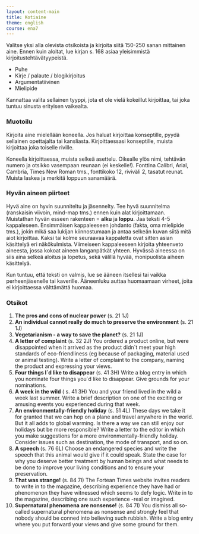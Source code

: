 ```yaml
---
layout: content-main
title: Kotiaine
theme: english
course: ena7
---
```


Valitse yksi alla olevista otsikoista ja kirjoita siitä 150-250 sanan mittainen aine. Ennen kuin aloitat, lue kirjan
s. 168 asiaa yleisimmistä kirjoitustehtävätyypeistä.

* Puhe
* Kirje / palaute / blogikirjoitus
* Argumentatiivinen
* Mielipide

Kannattaa valita sellainen tyyppi, jota et ole vielä kokeillut
kirjoittaa, tai joka tuntuu sinusta erityisen vaikealta.

### Muotoilu

Kirjoita aine mielellään koneella. Jos haluat kirjoittaa konseptille, pyydä sellainen opettajalta tai kansliasta.
Kirjoittaessasi konseptille, muista kirjoittaa joka toiselle riville.

Koneella kirjoittaessa, muista selkeä asettelu. Oikealle ylös nimi, tehtävän numero ja otsikko vasempaan reunaan
(ei keskelle!). Fonttina Calibri, Arial, Cambria, Times New Roman tms., fonttikoko 12, riviväli 2, tasatut reunat.
Muista laskea ja merkitä loppuun sanamäärä.

### Hyvän aineen piirteet

Hyvä aine on hyvin suunniteltu ja jäsennelty. Tee hyvä suunnitelma (ranskaisin viivoin, mind-map tms.) ennen kuin alat
kirjoittamaan. Muistathan hyvän esseen rakenteen = **alku** ja **loppu**. Jaa teksti 4-5 kappaleseen. Ensimmäisen
kappaleeseen johdanto (fakta, oma mielipide tms.), jokin mikä saa lukijan kiinnostumaan ja antaa selkeän kuvan siitä
mitä aiot kirjoittaa. Kaksi tai kolme seuraavaa kappaletta ovat sitten asian käsittelyä eri näkökulmista.
Viimeiseen kappaleeseen kirjoita yhteenveto aineesta, jossa kokoat aineen langanpätkät yhteen. Hyvässä aineessa on
siis aina selkeä aloitus ja lopetus, sekä välillä hyvää, monipuolista aiheen käsittelyä.

Kun tuntuu, että teksti on valmis, lue se ääneen itsellesi tai vaikka perheenjäsenelle tai kaverille.
Ääneenluku auttaa huomaamaan virheet, joita ei kirjoittaessa välttämättä huomaa.

### Otsikot

1. **The pros and cons of nuclear power** (s. 21 1J)
2. **An individual cannot really do much to preserve the environment** (s. 21 1J)
3. **Vegetarianism - a way to save the planet?** (s. 21 1J)
4. **A letter of complaint** (s. 32 2J)
    You ordered a product online, but were disappointed when it arrived as the product didn´t meet your high standards
    of eco-friendliness (eg because of packaging, material used or animal testing). Write a letter of complaint to the
    company, naming the product and expressing your views.
5. **Four things I´d like to disappear** (s. 41 3H)
    Write a blog entry in which you nominate four things you´d like to disappear. Give grounds for your nominations.
6. **A week in the wild** ( s. 41 3H)
    You and your friend lived in the wild a week last summer. Write a brief description on one of the exciting or
    amusing events you experienced during that week.
7. **An environmentally-friendly holiday** (s. 51 4L)
    These days we take it for granted that we can hop on a plane and travel anywhere in the world. But it all adds to
    global warming. Is there a way we can still enjoy our holidays but be more responsible? Write a letter to the editor
    in which you make suggestions for a more environmentally-friendly holiday. Consider issues such as destination, the
    mode of transport, and so on.
8. **A speech** (s. 76 6L)
    Choose an endangered species and write the speech that this animal would give if it could speak. State the case for
    why you deserve better treatment by human beings and what needs to be done to improve your living conditions and to
    ensure your preservation.
9. **That was strange!** (s. 84 7I)
    The Fortean Times website invites readers to write in to the magazine, describing experience they have had or
    phenomenon they have witnessed which seems to defy logic. Write in to the magazine, describing one such experience
    -real or imagined.
10. **Supernatural phenomena are nonsense!** (s. 84 7I)
    You dismiss all so-called supernatural phenomena as nonsense and strongly feel that nobody should be conned into
    believing such rubbish. Write a blog entry where you put forward your views and give some ground for them.
